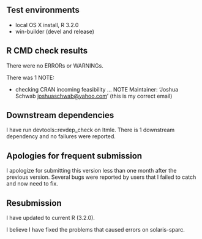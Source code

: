## Test environments
* local OS X install, R 3.2.0
* win-builder (devel and release)

## R CMD check results
There were no ERRORs or WARNINGs. 

There was 1 NOTE:

* checking CRAN incoming feasibility ... NOTE
Maintainer: ‘Joshua Schwab <joshuaschwab@yahoo.com>’
(this is my correct email)  
  
## Downstream dependencies
I have run devtools::revdep_check on ltmle. There is 1 downstream dependency and no failures were reported.

## Apologies for frequent submission
I apologize for submitting this version less than one month after the previous version. Several bugs were reported by users that I failed to catch and now need to fix.

## Resubmission
I have updated to current R (3.2.0).

I believe I have fixed the problems that caused errors on solaris-sparc.  
